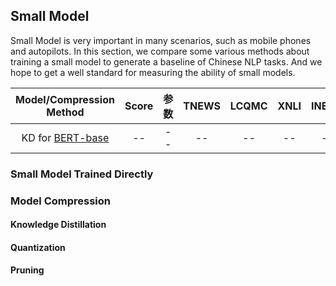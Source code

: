 ## Small Model
Small Model is very important in many scenarios, such as mobile phones and autopilots. In this section, we compare some various methods about training a small model to generate a baseline of Chinese NLP tasks. And we hope to get a well standard for measuring the ability of small models. 

| Model/Compression Method   | Score  | 参数 | TNEWS  | LCQMC  | XNLI   | INEWS  | BQ     | MSRANER | THUCNEWS | iFLYTEKData |
| :----:| :----: | :----: | :----: |:----: |:----: |:----: |:----: |:----: |:----: |:----: |
| KD for <a href="https://github.com/google-research/bert">BERT-base</a>        | -- | -- | -- | -- | -- | -- | -- | -- | -- | --  |
### Small Model Trained Directly

### Model Compression

#### Knowledge Distillation

#### Quantization

#### Pruning
